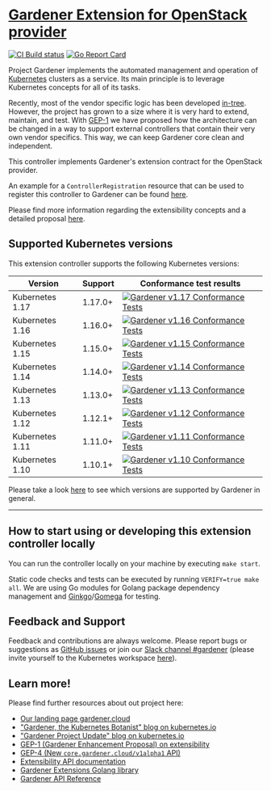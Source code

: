 # [Gardener Extension for OpenStack provider](https://gardener.cloud)

[![CI Build status](https://concourse.ci.gardener.cloud/api/v1/teams/gardener/pipelines/gardener-extension-provider-openstack-master/jobs/master-head-update-job/badge)](https://concourse.ci.gardener.cloud/teams/gardener/pipelines/gardener-extension-provider-openstack-master/jobs/master-head-update-job)
[![Go Report Card](https://goreportcard.com/badge/github.com/gardener/gardener-extension-provider-openstack)](https://goreportcard.com/report/github.com/gardener/gardener-extension-provider-openstack)

Project Gardener implements the automated management and operation of [Kubernetes](https://kubernetes.io/) clusters as a service.
Its main principle is to leverage Kubernetes concepts for all of its tasks.

Recently, most of the vendor specific logic has been developed [in-tree](https://github.com/gardener/gardener).
However, the project has grown to a size where it is very hard to extend, maintain, and test.
With [GEP-1](https://github.com/gardener/gardener/blob/master/docs/proposals/01-extensibility.md) we have proposed how the architecture can be changed in a way to support external controllers that contain their very own vendor specifics.
This way, we can keep Gardener core clean and independent.

This controller implements Gardener's extension contract for the OpenStack provider.

An example for a `ControllerRegistration` resource that can be used to register this controller to Gardener can be found [here](example/controller-registration.yaml).

Please find more information regarding the extensibility concepts and a detailed proposal [here](https://github.com/gardener/gardener/blob/master/docs/proposals/01-extensibility.md).

## Supported Kubernetes versions

This extension controller supports the following Kubernetes versions:

| Version         | Support     | Conformance test results |
| --------------- | ----------- | ------------------------ |
| Kubernetes 1.17 | 1.17.0+     | [![Gardener v1.17 Conformance Tests](https://testgrid.k8s.io/q/summary/conformance-gardener/Gardener,%20v1.17%20OpenStack/tests_status?style=svg)](https://testgrid.k8s.io/conformance-gardener#Gardener,%20v1.17%20OpenStack) |
| Kubernetes 1.16 | 1.16.0+     | [![Gardener v1.16 Conformance Tests](https://testgrid.k8s.io/q/summary/conformance-gardener/Gardener,%20v1.16%20OpenStack/tests_status?style=svg)](https://testgrid.k8s.io/conformance-gardener#Gardener,%20v1.16%20OpenStack) |
| Kubernetes 1.15 | 1.15.0+     | [![Gardener v1.15 Conformance Tests](https://testgrid.k8s.io/q/summary/conformance-gardener/Gardener,%20v1.15%20OpenStack/tests_status?style=svg)](https://testgrid.k8s.io/conformance-gardener#Gardener,%20v1.15%20OpenStack) |
| Kubernetes 1.14 | 1.14.0+     | [![Gardener v1.14 Conformance Tests](https://testgrid.k8s.io/q/summary/conformance-gardener/Gardener,%20v1.14%20OpenStack/tests_status?style=svg)](https://testgrid.k8s.io/conformance-gardener#Gardener,%20v1.14%20OpenStack) |
| Kubernetes 1.13 | 1.13.0+     | [![Gardener v1.13 Conformance Tests](https://testgrid.k8s.io/q/summary/conformance-gardener/Gardener,%20v1.13%20OpenStack/tests_status?style=svg)](https://testgrid.k8s.io/conformance-gardener#Gardener,%20v1.13%20OpenStack) |
| Kubernetes 1.12 | 1.12.1+     | [![Gardener v1.12 Conformance Tests](https://testgrid.k8s.io/q/summary/conformance-gardener/Gardener,%20v1.12%20OpenStack/tests_status?style=svg)](https://testgrid.k8s.io/conformance-gardener#Gardener,%20v1.12%20OpenStack) |
| Kubernetes 1.11 | 1.11.0+     | [![Gardener v1.11 Conformance Tests](https://testgrid.k8s.io/q/summary/conformance-gardener/Gardener,%20v1.11%20OpenStack/tests_status?style=svg)](https://testgrid.k8s.io/conformance-gardener#Gardener,%20v1.11%20OpenStack) |
| Kubernetes 1.10 | 1.10.1+     | [![Gardener v1.10 Conformance Tests](https://testgrid.k8s.io/q/summary/conformance-gardener/Gardener,%20v1.10%20OpenStack/tests_status?style=svg)](https://testgrid.k8s.io/conformance-gardener#Gardener,%20v1.10%20OpenStack) |

Please take a look [here](https://github.com/gardener/gardener/blob/master/docs/usage/supported_k8s_versions.md) to see which versions are supported by Gardener in general.

----

## How to start using or developing this extension controller locally

You can run the controller locally on your machine by executing `make start`.

Static code checks and tests can be executed by running `VERIFY=true make all`. We are using Go modules for Golang package dependency management and [Ginkgo](https://github.com/onsi/ginkgo)/[Gomega](https://github.com/onsi/gomega) for testing.

## Feedback and Support

Feedback and contributions are always welcome. Please report bugs or suggestions as [GitHub issues](https://github.com/gardener/gardener-extension-provider-openstack/issues) or join our [Slack channel #gardener](https://kubernetes.slack.com/messages/gardener) (please invite yourself to the Kubernetes workspace [here](http://slack.k8s.io)).

## Learn more!

Please find further resources about out project here:

* [Our landing page gardener.cloud](https://gardener.cloud/)
* ["Gardener, the Kubernetes Botanist" blog on kubernetes.io](https://kubernetes.io/blog/2018/05/17/gardener/)
* ["Gardener Project Update" blog on kubernetes.io](https://kubernetes.io/blog/2019/12/02/gardener-project-update/)
* [GEP-1 (Gardener Enhancement Proposal) on extensibility](https://github.com/gardener/gardener/blob/master/docs/proposals/01-extensibility.md)
* [GEP-4 (New `core.gardener.cloud/v1alpha1` API)](https://github.com/gardener/gardener/blob/master/docs/proposals/04-new-core-gardener-cloud-apis.md)
* [Extensibility API documentation](https://github.com/gardener/gardener/tree/master/docs/extensions)
* [Gardener Extensions Golang library](https://godoc.org/github.com/gardener/gardener-extensions/pkg)
* [Gardener API Reference](https://gardener.cloud/api-reference/)
